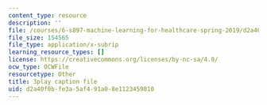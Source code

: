 ```yaml
---
content_type: resource
description: ''
file: /courses/6-s897-machine-learning-for-healthcare-spring-2019/d2a40f0bfe3a5af491a08e1123459810_MoEaRpLNo9A.vtt
file_size: 154565
file_type: application/x-subrip
learning_resource_types: []
license: https://creativecommons.org/licenses/by-nc-sa/4.0/
ocw_type: OCWFile
resourcetype: Other
title: 3play caption file
uid: d2a40f0b-fe3a-5af4-91a0-8e1123459810
---
```

